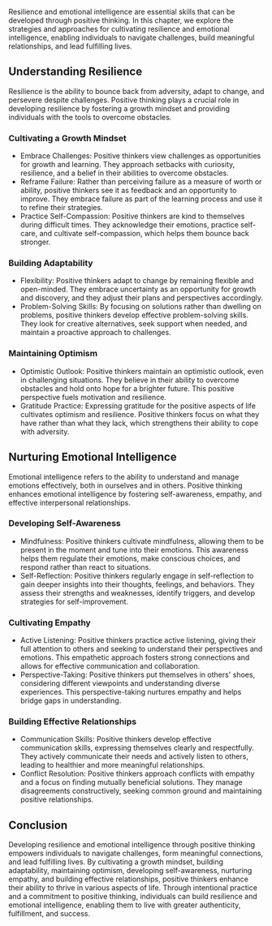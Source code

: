 
Resilience and emotional intelligence are essential skills that can be developed through positive thinking. In this chapter, we explore the strategies and approaches for cultivating resilience and emotional intelligence, enabling individuals to navigate challenges, build meaningful relationships, and lead fulfilling lives.

Understanding Resilience
------------------------

Resilience is the ability to bounce back from adversity, adapt to change, and persevere despite challenges. Positive thinking plays a crucial role in developing resilience by fostering a growth mindset and providing individuals with the tools to overcome obstacles.

### Cultivating a Growth Mindset

* Embrace Challenges: Positive thinkers view challenges as opportunities for growth and learning. They approach setbacks with curiosity, resilience, and a belief in their abilities to overcome obstacles.
* Reframe Failure: Rather than perceiving failure as a measure of worth or ability, positive thinkers see it as feedback and an opportunity to improve. They embrace failure as part of the learning process and use it to refine their strategies.
* Practice Self-Compassion: Positive thinkers are kind to themselves during difficult times. They acknowledge their emotions, practice self-care, and cultivate self-compassion, which helps them bounce back stronger.

### Building Adaptability

* Flexibility: Positive thinkers adapt to change by remaining flexible and open-minded. They embrace uncertainty as an opportunity for growth and discovery, and they adjust their plans and perspectives accordingly.
* Problem-Solving Skills: By focusing on solutions rather than dwelling on problems, positive thinkers develop effective problem-solving skills. They look for creative alternatives, seek support when needed, and maintain a proactive approach to challenges.

### Maintaining Optimism

* Optimistic Outlook: Positive thinkers maintain an optimistic outlook, even in challenging situations. They believe in their ability to overcome obstacles and hold onto hope for a brighter future. This positive perspective fuels motivation and resilience.
* Gratitude Practice: Expressing gratitude for the positive aspects of life cultivates optimism and resilience. Positive thinkers focus on what they have rather than what they lack, which strengthens their ability to cope with adversity.

Nurturing Emotional Intelligence
--------------------------------

Emotional intelligence refers to the ability to understand and manage emotions effectively, both in ourselves and in others. Positive thinking enhances emotional intelligence by fostering self-awareness, empathy, and effective interpersonal relationships.

### Developing Self-Awareness

* Mindfulness: Positive thinkers cultivate mindfulness, allowing them to be present in the moment and tune into their emotions. This awareness helps them regulate their emotions, make conscious choices, and respond rather than react to situations.
* Self-Reflection: Positive thinkers regularly engage in self-reflection to gain deeper insights into their thoughts, feelings, and behaviors. They assess their strengths and weaknesses, identify triggers, and develop strategies for self-improvement.

### Cultivating Empathy

* Active Listening: Positive thinkers practice active listening, giving their full attention to others and seeking to understand their perspectives and emotions. This empathetic approach fosters strong connections and allows for effective communication and collaboration.
* Perspective-Taking: Positive thinkers put themselves in others' shoes, considering different viewpoints and understanding diverse experiences. This perspective-taking nurtures empathy and helps bridge gaps in understanding.

### Building Effective Relationships

* Communication Skills: Positive thinkers develop effective communication skills, expressing themselves clearly and respectfully. They actively communicate their needs and actively listen to others, leading to healthier and more meaningful relationships.
* Conflict Resolution: Positive thinkers approach conflicts with empathy and a focus on finding mutually beneficial solutions. They manage disagreements constructively, seeking common ground and maintaining positive relationships.

Conclusion
----------

Developing resilience and emotional intelligence through positive thinking empowers individuals to navigate challenges, form meaningful connections, and lead fulfilling lives. By cultivating a growth mindset, building adaptability, maintaining optimism, developing self-awareness, nurturing empathy, and building effective relationships, positive thinkers enhance their ability to thrive in various aspects of life. Through intentional practice and a commitment to positive thinking, individuals can build resilience and emotional intelligence, enabling them to live with greater authenticity, fulfillment, and success.
